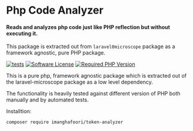 # Php Code Analyzer

#### Reads and analyzes php code just like PHP reflection but without executing it.

This package is extracted out from `laravel0microscope` package as a framework agnostic, pure PHP package.

[![tests](https://github.com/imanghafoori1/php_token_analyzer/actions/workflows/tests.yml/badge.svg?branch=main)](https://github.com/imanghafoori1/php_token_analyzer/actions/workflows/tests.yml)
<a href="https://github.com/imanghafoori1/eloquent-mockery/blob/main/LICENSE"><img src="https://camo.githubusercontent.com/d885b3999bb863974fb67118174bb0402d089a89/68747470733a2f2f696d672e736869656c64732e696f2f62616467652f6c6963656e73652d4d49542d626c75652e7376673f7374796c653d726f756e642d737175617265" alt="Software License" data-canonical-src="https://img.shields.io/badge/license-MIT-blue.svg?style=round-square" style="max-width:100%;"></a>
<a href="https://packagist.org/packages/imanghafoori/php_token_analyzer" rel="nofollow"><img src="https://camo.githubusercontent.com/ff110760ba1d6de9119c4599aee70aa0d65137c1a8fcffe539912f723da66b9d/68747470733a2f2f696d672e736869656c64732e696f2f7061636b61676973742f7068702d762f696d616e676861666f6f72692f6c61726176656c2d6d6963726f73636f70653f636f6c6f723d253233383839324246267374796c653d666c61742d737175617265266c6f676f3d706870" alt="Required PHP Version" data-canonical-src="https://img.shields.io/packagist/php-v/imanghafoori/php_token_analyzer?color=%238892BF&amp;style=flat-square&amp;logo=php" style="max-width: 100%;"></a>

This is a pure php, framework agnostic package which is extracted out of the laravel-microscope package as a low level dependency. 

The functionality is heavily tested against different version of PHP both manually and by automated tests.

Installtion:

```
composer require imanghafoori/token-analyzer
```

